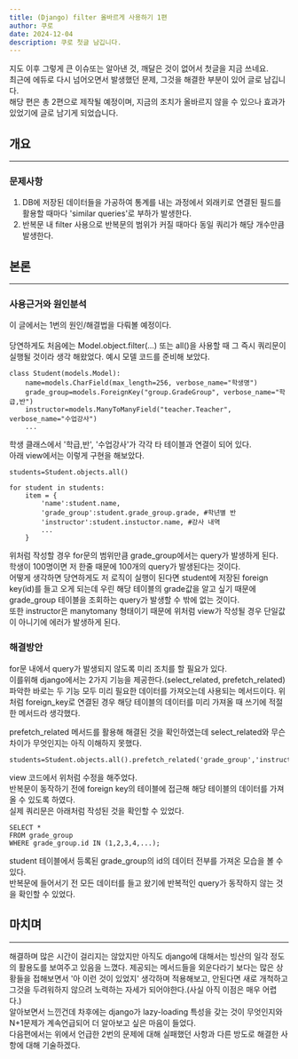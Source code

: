 ```yaml
---
title: (Django) filter 올바르게 사용하기 1편
author: 쿠로
date: 2024-12-04
description: 쿠로 첫글 남깁니다.
---
```


지도 이후 그렇게 큰 이슈또는 알아낸 것, 깨달은 것이 없어서 첫글을 지금 쓰네요.<br>
최근에 에듀로 다시 넘어오면서 발생했던 문제, 그것을 해결한 부분이 있어 글로 남깁니다.<br>
해당 편은 총 2편으로 제작될 예정이며, 지금의 조치가 올바르지 않을 수 있으나 효과가 있었기에 글로 남기게 되었습니다.<br>

## 개요

---

### 문제사항

1. DB에 저장된 데이터들을 가공하여 통계를 내는 과정에서 외래키로 연결된 필드를 활용할 때마다 'similar queries'로 부하가 발생한다.
2. 반복문 내 filter 사용으로 반복문의 범위가 커질 때마다 동일 쿼리가 해당 개수만큼 발생한다.

## 본론

---

### 사용근거와 원인분석

이 글에서는 1번의 원인/해결법을 다뤄볼 예정이다.
<br><br>
당연하게도 처음에는 Model.object.filter(...) 또는 all()을 사용할 때 그 즉시 쿼리문이 실행될 것이라 생각 해왔었다. 예시 모델 코드를 준비해 보았다.<br>

```
class Student(models.Model):
    name=models.CharField(max_length=256, verbose_name="학생명")
    grade_group=models.ForeignKey("group.GradeGroup", verbose_name="학급,반")
    instructor=models.ManyToManyField("teacher.Teacher", verbose_name="수업강사")
    ...
```

학생 클래스에서 '학급,반', '수업강사'가 각각 타 테이블과 연결이 되어 있다.<br>
아래 view에서는 이렇게 구현을 해보았다.

```
students=Student.objects.all()

for student in students:
    item = {
        'name':student.name,
        'grade_group':student.grade_group.grade, #학년별 반
        'instructor':student.instuctor.name, #강사 내역
        ...
    }
```

위처럼 작성할 경우 for문의 범위만큼 grade_group에서는 query가 발생하게 된다.<br>
학생이 100명이면 저 한줄 때문에 100개의 query가 발생된다는 것이다.<br>
어떻게 생각하면 당연하게도 저 로직이 실행이 된다면 student에 저장된 foreign key(id)를 들고 오게 되는데 우린 해당 테이블의 grade값을 알고 싶기 때문에 grade_group 테이블을 조회하는 query가 발생할 수 밖에 없는 것이다.<br>
또한 instructor은 manytomany 형태이기 때문에 위처럼 view가 작성될 경우 단일값이 아니기에 에러가 발생하게 된다.<br>

### 해결방안

for문 내에서 query가 발생되지 않도록 미리 조치를 할 필요가 있다.<br>
이를위해 django에서는 2가지 기능을 제공한다.(select_related, prefetch_related)<br>
파악한 바로는 두 기능 모두 미리 필요한 데이터를 가져오는데 사용되는 메서드이다. 위처럼 foreign_key로 연결된 경우 해당 테이블의 데이터를 미리 가져올 때 쓰기에 적절한 메서드라 생각했다.<br>

prefetch_related 메서드를 활용해 해결된 것을 확인하였는데 select_related와 무슨 차이가 무엇인지는 아직 이해하지 못했다.<br>

```
students=Student.objects.all().prefetch_related('grade_group','instructor')
```

view 코드에서 위처럼 수정을 해주었다.<br>
반복문이 동작하기 전에 foreign key의 테이블에 접근해 해당 테이블의 데이터를 가져올 수 있도록 하였다.<br>
실제 쿼리문은 아래처럼 작성된 것을 확인할 수 있었다.

```
SELECT *
FROM grade_group
WHERE grade_group.id IN (1,2,3,4,...);
```

student 테이블에서 등록된 grade_group의 id의 데이터 전부를 가져온 모습을 볼 수 있다.<br>
반복문에 들어서기 전 모든 데이터를 들고 왔기에 반복적인 query가 동작하지 않는 것을 확인할 수 있었다.

## 마치며

---

해결하며 많은 시간이 걸리지는 않았지만 아직도 django에 대해서는 빙산의 일각 정도의 활용도를 보여주고 있음을 느꼈다. 제공되는 메서드들을 외운다라기 보다는 많은 상황들을 접해보면서 '아 이런 것이 있었지' 생각하며 적용해보고, 안된다면 새로 개척하고 그것을 두려워하지 않으려 노력하는 자세가 되어야한다.(사실 아직 이점은 매우 어렵다.)<br>
알아보면서 느낀건데 차후에는 django가 lazy-loading 특성을 갖는 것이 무엇인지와 N+1문제가 계속언급되어 더 알아보고 싶은 마음이 들었다.<br>
다음편에서는 위에서 언급한 2번의 문제에 대해 실패했던 사항과 다른 방도로 해결한 사항에 대해 기술하겠다.
